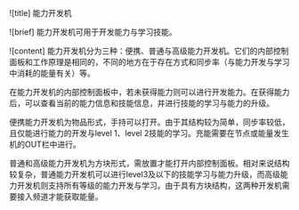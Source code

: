 ![title]
能力开发机

![brief]
能力开发机可用于开发能力与学习技能。

![content]
能力开发机分为三种：便携、普通与高级能力开发机。它们的内部控制面板和工作原理是相同的，不同的地方在于存在方式和同步率（与能力开发与学习中消耗的能量有关）等。

在能力开发机的内部控制面板中，若未获得能力则可以进行开发能力。在获得能力后，可以查看当前的能力信息和技能信息，并进行技能的学习与能力的升级。

便携能力开发机为物品形式，手持可以打开。由于其结构较为简单，同步率较低，且仅能进行能力的开发与level 1、level 2技能的学习。充能需要在节点或能量发生机的OUT栏中进行。

普通和高级能力开发机为方块形式，需放置才能打开内部控制面板。相对来说结构较复杂，普通能力开发机可以进行level3及以下的技能学习与能力升级，而高级能力开发机则支持所有等级的能力开发与学习。由于具有方块结构，这两种开发机需要接入频道才能获取能量。